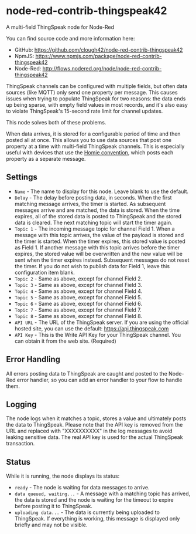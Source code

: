 # node-red-contrib-thingspeak42
A multi-field ThingSpeak node for Node-Red

You can find source code and more information here:

- GitHub:  https://github.com/clough42/node-red-contrib-thingspeak42
- NpmJS:  https://www.npmjs.com/package/node-red-contrib-thingspeak42
- Node-Red:  http://flows.nodered.org/node/node-red-contrib-thingspeak42

ThingSpeak channels can be configured with multiple fields, but often
data sources (like MQTT) only send one property per message.  This causes
issues when trying to populate ThingSpeak for two reasons: the data ends
up being sparse, with empty field values in most records, and it's also easy to violate
ThingSpeak's 15-second rate limit for channel updates.

This node solves both of these problems.

When data arrives, it is stored for a configurable period of time and then
posted all at once.  This allows you to use data sources
that post one property at a time with multi-field ThingSpeak channels.
This is especially useful with devices that use the
[Homie convention](https://github.com/marvinroger/homie), which posts each property as a separate message.

## Settings

- `Name` - The name to display for this node.  Leave blank to use the default.
- `Delay` - The delay before posting data, in seconds.  When the first matching
message arrives, the timer is started.  As subsequent messages arrive and are matched,
the data is stored.  When the time expires, all of the stored data is posted to
ThingSpeak and the stored data is cleared.  The next matching topic will start the
timer again.
- `Topic 1` - The incoming message topic for channel Field 1.  When a message
with this topic arrives, the value of the payload is stored and the timer is started.
When the timer expires, this stored value is posted as Field 1.  If another message
with this topic arrives before the timer expires, the stored value will be
overwritten and the new value will be sent when the timer expires instead.  Subsequent
messages do not reset the timer.  If you do not wish to publish data for Field 1,
leave this configuration item blank.
- `Topic 2` - Same as above, except for channel Field 2.
- `Topic 3` - Same as above, except for channel Field 3.
- `Topic 4` - Same as above, except for channel Field 4.
- `Topic 5` - Same as above, except for channel Field 5.
- `Topic 6` - Same as above, except for channel Field 6.
- `Topic 7` - Same as above, except for channel Field 7.
- `Topic 8` - Same as above, except for channel Field 8.
- `API URL` - The URL of the ThingSpeak server.  If you are using the official
hosted site, you can use the default:  https://api.thingspeak.com
- `API Key` - This is the Write API Key for your ThingSpeak channel.  You can
obtain it from the web site.  (Required)

## Error Handling

All errors posting data to ThingSpeak are caught and posted to the
Node-Red error handler, so you can add an error handler to your flow to
handle them.

## Logging

The node logs when it matches a topic, stores a value and ultimately
posts the data to ThingSpeak.  Please note that the API key is removed
from the URL and replaced with "XXXXXXXXXX" in the log messages to
avoid leaking sensitive data.  The real API key is used for the actual
ThingSpeak transaction.

## Status

While it is running, the node displays its status:

- `ready` - The node is waiting for data messages to arrive.
- `data queued, waiting...` - A message with a matching topic has arrived, the
data is stored and the node is waiting for the timeout to expire before
posting it to ThingSpeak.
- `uploading data...` - The data is currently being uploaded to ThingSpeak.
If everything is working, this message is displayed only briefly and
may not be visible.

